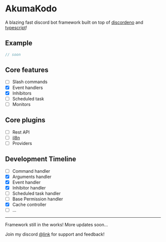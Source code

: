 # AkumaKodo

A blazing fast discord bot framework built on top of [discordeno](https://github.com/discordeno/discordeno) and [typescript](https://www.typescriptlang.org/)!

## Example

```typescript
// soon
```

## Core features

- [ ] Slash commands
- [x] Event handlers
- [x] Inhibitors
- [ ] Scheduled task
- [ ] Monitors

## Core plugins

- [ ] Rest API
- [ ] [il8n](https://deno.land/x/i18next@v21.6.14)
- [ ] Providers

## Development Timeline

- [ ] Command handler
- [x] Arguments handler
- [x] Event handler
- [x] Inhibitor handler
- [ ] Scheduled task handler
- [ ] Base Permission handler
- [x] Cache controller
- [ ] ...

---

Framework still in the works! More updates soon...

Join my discord [@link](https://discord.com/invite/N79DZsm3m2) for support and feedback!
